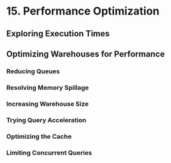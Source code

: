 # 15. Performance Optimization

## Exploring Execution Times


## Optimizing Warehouses for Performance

### Reducing Queues

### Resolving Memory Spillage

### Increasing Warehouse Size

### Trying Query Acceleration

### Optimizing the Cache

### Limiting Concurrent Queries





























